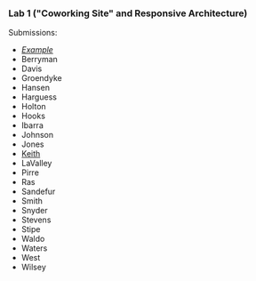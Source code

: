 ### Lab 1 ("Coworking Site" and Responsive Architecture)

Submissions:

- _[Example](https://media-ed-online.github.io/prince-int-media-resources/lab-01/example)_
- Berryman
- Davis
- Groendyke
- Hansen
- Harguess
- Holton
- Hooks
- Ibarra
- Johnson
- Jones
- [Keith](https://media-ed-online.github.io/prince-int-media-resources/lab-01/keith/)
- LaValley
- Pirre
- Ras
- Sandefur
- Smith
- Snyder
- Stevens
- Stipe
- Waldo
- Waters
- West
- Wilsey
